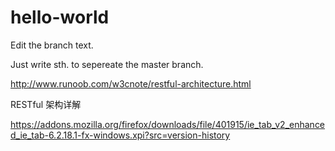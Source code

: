 # hello-world

Edit the branch text.

Just write sth. to sepereate the master branch.


http://www.runoob.com/w3cnote/restful-architecture.html

RESTful 架构详解


https://addons.mozilla.org/firefox/downloads/file/401915/ie_tab_v2_enhanced_ie_tab-6.2.18.1-fx-windows.xpi?src=version-history
